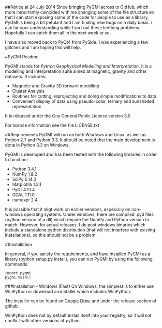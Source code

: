 ##Notice at 24 July 2014
Since bringing PyGMI across to GitHub, which more importantly coincided with me changing some of the file structure so that I can start exposing some of the code for people to use as a library, PyGMI is being a bit petulant and I am finding new bugs on a daily basis. I ask for your understanding while I sort out these teething problems. Hopefully I can catch them all in the next week or so.

I have also moved back to PyQt4 from PySide. I was experiencing a few glitches and I am hoping this will help.

#PyGMI Readme

PyGMI stands for *Python Geophysical Modelling and Interpretation*. It is a modelling and interpretation suite aimed at magnetic, gravity and other datasets. It includes:
* Magnetic and Gravity 3D forward modelling
* Cluster Analysis
* Routines for cutting, reprojecting and doing simple modifications to data
* Convenient display of data using pseudo-color, ternary and sunshaded representation

It is released under the Gnu General Public License version 3.0

For license information see the file LICENSE.txt

##Requirements
PyGMI will run on both Windows and Linux, as well as Python 2.7 and Python 3.3. 
It should be noted that the main development is done in Python 3.3 on Windows.

PyGMI is developed and has been tested with the following libraries in order to function:

* Python 3.4.1
* NumPy 1.8.2
* SciPy 0.14.0
* Matplotlib 1.3.1
* PyQt 4.10.4
* GDAL 1.11.0
* numexpr 2.4

It is possible that it migt work on earlier versions, especially on non-windows operating systems. Under windows, there are compiled .pyd files (python version of a dll) which require the NumPy and Python version to match. However, for actual releases, I do post windows binaries which include a standalone python distribution (that will not interfere with existing installations), so this should not be a problem.

##Installation

In general, if you satisfy the requirements, and have installed PyGMI as a library (python setup.py install), you can run PyGMI by using the following commands:

	import pygmi
	pygmi.main()

###Installation - Windows (Fast)
On Windows, the simplest is to either use WinPython or download an installer which includes WinPython.

The installer can be found on [Google Drive](https://209f493642c7e79b2a878320662bfff73a2946cf.googledrive.com/host/0B6BP_95afhWzN01tZzh5VG1aNk0/) and under the release section of github.

WinPython does not by default install itself into your registry, so it will not conflict with other versions of python.

